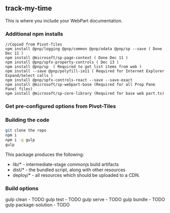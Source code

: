 ## track-my-time

This is where you include your WebPart documentation.

### Additional npm installs
```
//Copied from Pivot-Tiles
npm install @pnp/logging @pnp/common @pnp/odata @pnp/sp --save ( Done Dec 11 )
npm install @microsoft/sp-page-context ( Done Dec 11 )
npm install @pnp/spfx-property-controls ( Dec 13 )
npm install @pnp/sp  ( Required to get list items from web )
npm install --save @pnp/polyfill-ie11 ( Required for Internet Explorer Expand/Select calls )
npm install @pnp/spfx-controls-react --save --save-exact
npm install @microsoft/sp-webpart-base (Required for all Prop Pane Panel files)
npm install @microsoft/sp-core-library (Required for base web part.ts)

```

### Get pre-configured options from Pivot-Tiles


### Building the code

```bash
git clone the repo
npm i
npm i -g gulp
gulp
```

This package produces the following:

* lib/* - intermediate-stage commonjs build artifacts
* dist/* - the bundled script, along with other resources
* deploy/* - all resources which should be uploaded to a CDN.

### Build options

gulp clean - TODO
gulp test - TODO
gulp serve - TODO
gulp bundle - TODO
gulp package-solution - TODO
